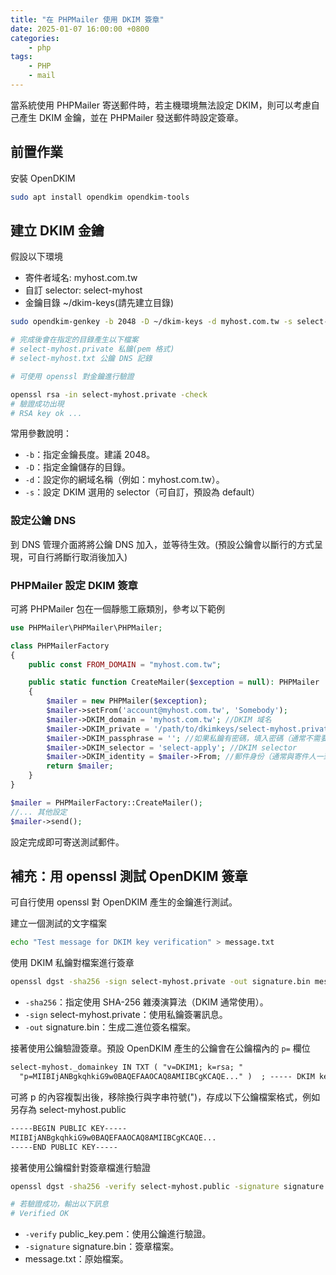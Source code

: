 ```yaml
---
title: "在 PHPMailer 使用 DKIM 簽章"
date: 2025-01-07 16:00:00 +0800
categories:
    - php
tags:
    - PHP
    - mail
---
```


當系統使用 PHPMailer 寄送郵件時，若主機環境無法設定 DKIM，則可以考慮自己產生 DKIM 金鑰，並在 PHPMailer 發送郵件時設定簽章。

## 前置作業

安裝 OpenDKIM

```bash
sudo apt install opendkim opendkim-tools
```

## 建立 DKIM 金鑰

假設以下環境

- 寄件者域名: myhost.com.tw
- 自訂 selector: select-myhost
- 金鑰目錄 ~/dkim-keys(請先建立目錄)

```bash
sudo opendkim-genkey -b 2048 -D ~/dkim-keys -d myhost.com.tw -s select-myhost

# 完成後會在指定的目錄產生以下檔案
# select-myhost.private 私鑰(pem 格式)
# select-myhost.txt 公鑰 DNS 記錄

# 可使用 openssl 對金鑰進行驗證

openssl rsa -in select-myhost.private -check
# 驗證成功出現
# RSA key ok ...
```

常用參數說明：

- `-b`：指定金鑰長度。建議 2048。
- `-D`：指定金鑰儲存的目錄。
- `-d`：設定你的網域名稱（例如：myhost.com.tw）。
- `-s`：設定 DKIM 選用的 selector（可自訂，預設為 default）

### 設定公鑰 DNS

到 DNS 管理介面將將公鑰 DNS 加入，並等待生效。(預設公鑰會以斷行的方式呈現，可自行將斷行取消後加入)

### PHPMailer 設定 DKIM 簽章

可將 PHPMailer 包在一個靜態工廠類別，參考以下範例

```php
use PHPMailer\PHPMailer\PHPMailer;

class PHPMailerFactory
{
    public const FROM_DOMAIN = "myhost.com.tw";

    public static function CreateMailer($exception = null): PHPMailer
    {
        $mailer = new PHPMailer($exception);
        $mailer->setFrom('account@myhost.com.tw', 'Somebody');
        $mailer->DKIM_domain = 'myhost.com.tw'; //DKIM 域名
        $mailer->DKIM_private = '/path/to/dkimkeys/select-myhost.private' //DKIM 私鑰檔
        $mailer->DKIM_passphrase = ''; //如果私鑰有密碼，填入密碼（通常不需要）
        $mailer->DKIM_selector = 'select-apply'; //DKIM selector
        $mailer->DKIM_identity = $mailer->From; //郵件身份（通常與寄件人一致）
        return $mailer;
    }
}

$mailer = PHPMailerFactory::CreateMailer();
//... 其他設定
$mailer->send();
```

設定完成即可寄送測試郵件。

## 補充：用 openssl 測試 OpenDKIM 簽章

可自行使用 openssl 對 OpenDKIM 產生的金鑰進行測試。

建立一個測試的文字檔案

```bash
echo "Test message for DKIM key verification" > message.txt
```

使用 DKIM 私鑰對檔案進行簽章

```bash
openssl dgst -sha256 -sign select-myhost.private -out signature.bin message.txt
```

- `-sha256`：指定使用 SHA-256 雜湊演算法（DKIM 通常使用）。
- `-sign` select-myhost.private：使用私鑰簽署訊息。
- `-out` signature.bin：生成二進位簽名檔案。

接著使用公鑰驗證簽章。預設 OpenDKIM 產生的公鑰會在公鑰檔內的 `p=` 欄位

```txt
select-myhost._domainkey IN TXT ( "v=DKIM1; k=rsa; "
  "p=MIIBIjANBgkqhkiG9w0BAQEFAAOCAQ8AMIIBCgKCAQE..." )  ; ----- DKIM key select-apply for taipeiitf.org.tw
```

可將 p 的內容複製出後，移除換行與字串符號(")，存成以下公鑰檔案格式，例如另存為 select-myhost.public

```txt
-----BEGIN PUBLIC KEY-----
MIIBIjANBgkqhkiG9w0BAQEFAAOCAQ8AMIIBCgKCAQE...
-----END PUBLIC KEY-----
```

接著使用公鑰檔針對簽章檔進行驗證

```bash
openssl dgst -sha256 -verify select-myhost.public -signature signature.bin message.txt

# 若驗證成功，輸出以下訊息
# Verified OK

```

- `-verify` public_key.pem：使用公鑰進行驗證。
- `-signature` signature.bin：簽章檔案。
- message.txt：原始檔案。
